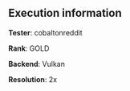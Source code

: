 ## Execution information


**Tester**: cobaltonreddit

**Rank**: GOLD

**Backend**: Vulkan

**Resolution**: 2x